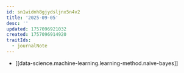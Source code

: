 ```yaml
---
id: sn1widnh8gjydsljnx5n4v2
title: '2025-09-05'
desc: ''
updated: 1757096921032
created: 1757096914920
traitIds:
  - journalNote
---
```


- [[data-science.machine-learning.learning-method.naive-bayes]]
